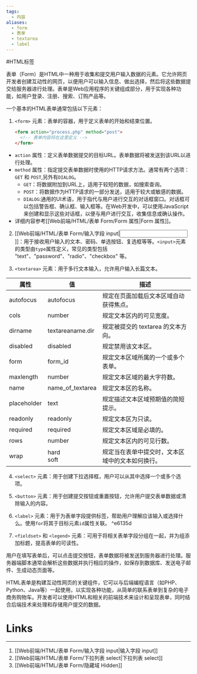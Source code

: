 ```yaml
---
tags:
  - 内容
aliases:
  - form
  - 表单
  - textarea
  - label
---
```

#HTML标签

表单（Form）是HTML中一种用于收集和提交用户输入数据的元素。它允许网页开发者创建互动性的网页，以便用户可以输入信息、做出选择，然后将这些数据提交给服务器进行处理。表单是Web应用程序的关键组成部分，用于实现各种功能，如用户登录、注册、搜索、订购产品等。

一个基本的HTML表单通常包括以下元素：

1. `<form>` 元素：表单的容器，用于定义表单的开始和结束位置。
	```html
	<form action="process.php" method="post">
	  <!-- 表单内容将在这里定义 -->
	</form>
	```
- `action` 属性：定义表单数据提交的目标URL。表单数据将被发送到该URL以进行处理。
- `method` 属性：指定提交表单数据时使用的HTTP请求方法。通常有两个选项：`GET` 和 `POST`,另外有`DIALOG`。
	- `GET`：将数据附加到URL上，适用于较短的数据，如搜索查询。
	- `POST`：将数据作为HTTP请求的一部分发送，适用于较大或敏感的数据。
	- `DIALOG`:通用的UI术语，用于指代与用户进行交互的对话框窗口。对话框可以包括警告框、确认框、输入框等。在Web开发中，可以使用JavaScript来创建和显示这些对话框，以便与用户进行交互，收集信息或确认操作。
- 详细内容参考[[Web前端/HTML/表单 Form/Form 属性|Form 属性]]。


2. [[Web前端/HTML/表单 Form/输入字段 input|<input>]]：用于接收用户输入的文本、密码、单选按钮、复选框等等。`<input>`元素的类型由`type`属性定义，常见的类型包括 "text"、"password"、"radio"、"checkbox" 等。

3. `<textarea>` 元素：用于多行文本输入，允许用户输入长篇文本。

| 属性         | 值                   | 描述                                   |
| ------------ | -------------------- | -------------------------------------- |
| autofocus    | autofocus            | 规定在页面加载后文本区域自动获得焦点。  |
| cols         | number               | 规定文本区内的可见宽度。              |
| dirname      | textareaname.dir     | 规定被提交的 textarea 的文本方向。     |
| disabled     | disabled             | 规定禁用该文本区。                    |
| form         | form_id              | 规定文本区域所属的一个或多个表单。     |
| maxlength    | number               | 规定文本区域的最大字符数。            |
| name         | name_of_textarea     | 规定文本区的名称。                    |
| placeholder  | text                 | 规定描述文本区域预期值的简短提示。     |
| readonly     | readonly             | 规定文本区为只读。                    |
| required     | required             | 规定文本区域是必填的。                |
| rows         | number               | 规定文本区内的可见行数。              |
| wrap         | hard<br>soft          | 规定当在表单中提交时，文本区域中的文本如何换行。 |  |


4. `<select>` 元素：用于创建下拉选择框，用户可以从其中选择一个或多个选项。

5. `<button>` 元素：用于创建提交按钮或重置按钮，允许用户提交表单数据或清除输入的内容。

6. `<label>` 元素：用于为表单字段提供标签，帮助用户理解应该输入或选择什么。使用`for`将其于目标元素`id`属性关联。
 ^e6135d
7. `<fieldset>` 和 `<legend>` 元素：可用于将相关表单字段分组在一起，并为组添加标题，提高表单的可读性。

用户在填写表单后，可以点击提交按钮，表单数据将被发送到服务器进行处理。服务器端脚本通常会解析这些数据并执行相应的操作，如保存到数据库、发送电子邮件、生成动态页面等。

HTML表单是构建互动性网页的关键组件，它可以与后端编程语言（如PHP、Python、Java等）一起使用，以实现各种功能，从简单的联系表单到复杂的电子商务购物车。开发者可以使用HTML和相关的前端技术来设计和呈现表单，同时结合后端技术来处理和存储用户提交的数据。

# Links
---
1. [[Web前端/HTML/表单 Form/输入字段 input|输入字段 input]]
2. [[Web前端/HTML/表单 Form/下拉列表 select|下拉列表 select]]
3. [[Web前端/HTML/表单 Form/隐藏域 Hidden]]